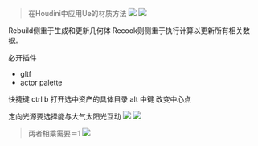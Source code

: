 

>在Houdini中应用Ue的材质方法
![](d:/BaiduSyncdisk/DyVault/Notes/UE/images/2024-12-18-19-07-03.png)
![](d:/BaiduSyncdisk/DyVault/Notes/UE/images/2024-12-18-19-06-30.png)



Rebuild侧重于生成和更新几何体
Recook则侧重于执行计算以更新所有相关数据。

必开插件
* gltf
* actor palette

快捷键
ctrl b 打开选中资产的具体目录
alt 中键 改变中心点

定向光源要选择能与大气太阳光互动
![](d:/BaiduSyncdisk/DyVault/Notes/UE/images/2024-11-10-12-30-16.png)
![](d:/BaiduSyncdisk/DyVault/Notes/UE/images/2024-11-10-12-30-02.png)

>两者相乘需要＝1
![](d:/BaiduSyncdisk/DyVault/Notes/UE/images/2024-11-10-12-54-31.png)